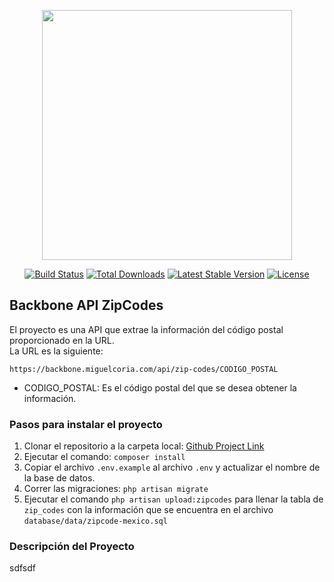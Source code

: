 <p align="center"><a href="https://laravel.com" target="_blank"><img src="https://raw.githubusercontent.com/laravel/art/master/logo-lockup/5%20SVG/2%20CMYK/1%20Full%20Color/laravel-logolockup-cmyk-red.svg" width="400"></a></p>

<p align="center">
<a href="https://travis-ci.org/laravel/framework"><img src="https://travis-ci.org/laravel/framework.svg" alt="Build Status"></a>
<a href="https://packagist.org/packages/laravel/framework"><img src="https://img.shields.io/packagist/dt/laravel/framework" alt="Total Downloads"></a>
<a href="https://packagist.org/packages/laravel/framework"><img src="https://img.shields.io/packagist/v/laravel/framework" alt="Latest Stable Version"></a>
<a href="https://packagist.org/packages/laravel/framework"><img src="https://img.shields.io/packagist/l/laravel/framework" alt="License"></a>
</p>

## Backbone API ZipCodes

El proyecto es una API que extrae la información del código postal proporcionado en la URL.  
La URL es la siguiente:  
```
https://backbone.miguelcoria.com/api/zip-codes/CODIGO_POSTAL
```

- CODIGO_POSTAL: Es el código postal del que se desea obtener la información.  
  
  
### Pasos para instalar el proyecto
1. Clonar el repositorio a la carpeta local: [Github Project Link](https://github.com/mcoria08/backbone.git)
2. Ejecutar el comando: `composer install`  
3. Copiar el archivo `.env.example` al archivo `.env` y actualizar el nombre de la base de datos.  
4. Correr las migraciones: `php artisan migrate`  
5. Ejecutar el comando `php artisan upload:zipcodes` para llenar la tabla de `zip_codes` con la información que se encuentra en el archivo `database/data/zipcode-mexico.sql`  
  
  
### Descripción del Proyecto  
  
  sdfsdf
